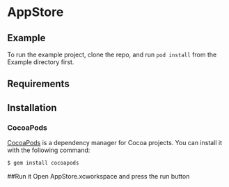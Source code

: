 # AppStore
## Example

To run the example project, clone the repo, and run `pod install` from the Example directory first.


## Requirements

## Installation

### CocoaPods

[CocoaPods](http://cocoapods.org) is a dependency manager for Cocoa projects. You can install it with the following command:

```bash
$ gem install cocoapods
```

##Run it
Open AppStore.xcworkspace and press the run button
